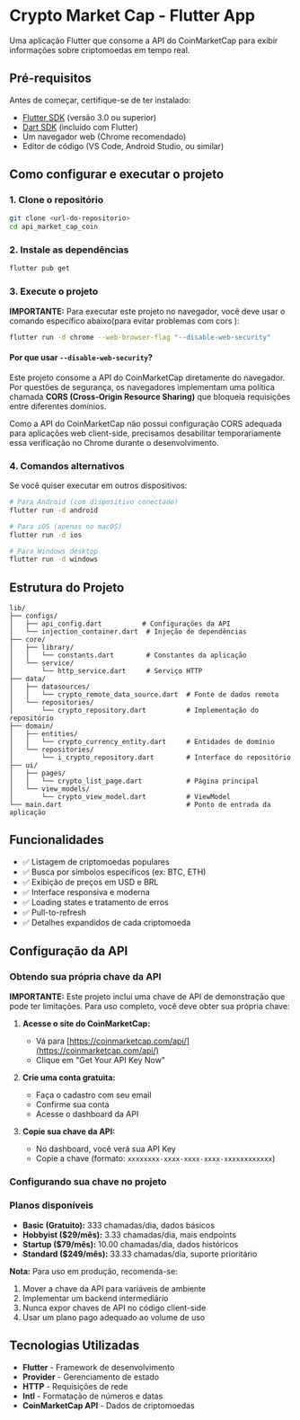 # Crypto Market Cap - Flutter App

Uma aplicação Flutter que consome a API do CoinMarketCap para exibir informações sobre criptomoedas em tempo real.

## Pré-requisitos

Antes de começar, certifique-se de ter instalado:

- [Flutter SDK](https://flutter.dev/docs/get-started/install) (versão 3.0 ou superior)
- [Dart SDK](https://dart.dev/get-dart) (incluído com Flutter)
- Um navegador web (Chrome recomendado)
- Editor de código (VS Code, Android Studio, ou similar)

## Como configurar e executar o projeto

### 1. Clone o repositório

```bash
git clone <url-do-repositorio>
cd api_market_cap_coin
```

### 2. Instale as dependências

```bash
flutter pub get
```

### 3. Execute o projeto

**IMPORTANTE:** Para executar este projeto no navegador, você deve usar o comando específico abaixo(para evitar problemas com cors ):

```bash
flutter run -d chrome --web-browser-flag "--disable-web-security"
```

#### Por que usar `--disable-web-security`?

Este projeto consome a API do CoinMarketCap diretamente do navegador. Por questões de segurança, os navegadores implementam uma política chamada **CORS (Cross-Origin Resource Sharing)** que bloqueia requisições entre diferentes domínios.

Como a API do CoinMarketCap não possui configuração CORS adequada para aplicações web client-side, precisamos desabilitar temporariamente essa verificação no Chrome durante o desenvolvimento.


### 4. Comandos alternativos

Se você quiser executar em outros dispositivos:

```bash
# Para Android (com dispositivo conectado)
flutter run -d android

# Para iOS (apenas no macOS)
flutter run -d ios

# Para Windows desktop
flutter run -d windows
```

## Estrutura do Projeto

```
lib/
├── configs/
│   ├── api_config.dart          # Configurações da API
│   └── injection_container.dart  # Injeção de dependências
├── core/
│   ├── library/
│   │   └── constants.dart        # Constantes da aplicação
│   └── service/
│       └── http_service.dart     # Serviço HTTP
├── data/
│   ├── datasources/
│   │   └── crypto_remote_data_source.dart  # Fonte de dados remota
│   └── repositories/
│       └── crypto_repository.dart          # Implementação do repositório
├── domain/
│   ├── entities/
│   │   └── crypto_currency_entity.dart     # Entidades de domínio
│   └── repositories/
│       └── i_crypto_repository.dart        # Interface do repositório
├── ui/
│   ├── pages/
│   │   └── crypto_list_page.dart           # Página principal
│   └── view_models/
│       └── crypto_view_model.dart          # ViewModel
└── main.dart                               # Ponto de entrada da aplicação
```

## Funcionalidades

- ✅ Listagem de criptomoedas populares
- ✅ Busca por símbolos específicos (ex: BTC, ETH)
- ✅ Exibição de preços em USD e BRL
- ✅ Interface responsiva e moderna
- ✅ Loading states e tratamento de erros
- ✅ Pull-to-refresh
- ✅ Detalhes expandidos de cada criptomoeda

## Configuração da API

### Obtendo sua própria chave da API

**IMPORTANTE:** Este projeto inclui uma chave de API de demonstração que pode ter limitações. Para uso completo, você deve obter sua própria chave:

1. **Acesse o site do CoinMarketCap:**
   - Vá para [https://coinmarketcap.com/api/](https://coinmarketcap.com/api/)
   - Clique em "Get Your API Key Now"

2. **Crie uma conta gratuita:**
   - Faça o cadastro com seu email
   - Confirme sua conta
   - Acesse o dashboard da API

3. **Copie sua chave da API:**
   - No dashboard, você verá sua API Key
   - Copie a chave (formato: `xxxxxxxx-xxxx-xxxx-xxxx-xxxxxxxxxxxx`)

### Configurando sua chave no projeto

### Planos disponíveis

- **Basic (Gratuito):** 333 chamadas/dia, dados básicos
- **Hobbyist ($29/mês):** 3.33 chamadas/dia, mais endpoints
- **Startup ($79/mês):** 10.00 chamadas/dia, dados históricos
- **Standard ($249/mês):** 33.33 chamadas/dia, suporte prioritário

**Nota:** Para uso em produção, recomenda-se:
1. Mover a chave da API para variáveis de ambiente
2. Implementar um backend intermediário
3. Nunca expor chaves de API no código client-side
4. Usar um plano pago adequado ao volume de uso

## Tecnologias Utilizadas

- **Flutter** - Framework de desenvolvimento
- **Provider** - Gerenciamento de estado
- **HTTP** - Requisições de rede
- **Intl** - Formatação de números e datas
- **CoinMarketCap API** - Dados de criptomoedas
